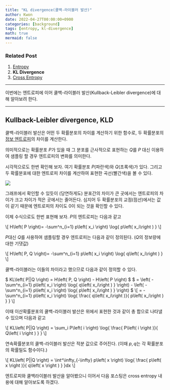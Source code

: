 ```yaml
---
title: "KL divergence(쿨백-라이블러 발산)"
author: Kwon
date: 2022-04-27T00:00:00+0900
categories: [background]
tags: [entropy, kl-divergence]
math: true
mermaid: false
---
```


### Related Post

1. [Entropy](/posts/entropy/)
2. **KL Divergence**
3. [Cross Entropy](/posts/cross-entropy/)

***

이번에는 엔트로피에 이어 쿨백-라이블러 발산(Kullback-Leibler divergence)에 대해 알아보려 한다.

***
## Kullback-Leibler divergence, KLD

쿨백-라이블러 발산은 어떤 두 확률분포의 차이를 계산하기 위한 함수로, 두 확률분포의 [정보 엔트로피](/posts/entropy/)의 차이를 계산한다.

의미적으로는 확률분포 $P$가 있을 때 그 분포를 근사적으로 표현하는 $Q$를 $P$ 대신 이용하여 샘플링 할 경우 엔트로피의 변화를 의미한다.

시각적으로도 한번 확인해 보자. 
여기 확률분포 $P$(파란색)와 $Q$(초록색)가 있다. 그리고 두 확률분포에 대한 엔트로피 차이를 계산하여 표현한 곡선(빨간색)을 볼 수 있다.

![](/posting_imgs/kl-1.jpg)

그래프에서 확인할 수 있듯이 (당연하게도) 분포간의 차이가 큰 곳에서는 엔트로피의 차이가 크고 차이가 적은 곳에서는 줄어든다. 심지어 두 확률분포의 교점(점선)에서는 값이 같기 때문에 엔트로피의 차이도 0이 되는 것을 확인할 수 있다.

이제 수식으로도 한번 표현해 보자.
$P$의 엔트로피는 다음과 같고

\\[ H\left( P \right)= -\sum^n_{i=1} p\left( x_i \right) \log{ p\left( x_i\right ) } \\]

$P$대신 $Q$를 사용하여 샘플링할 경우 엔트로피는 다음과 같이 정의된다. ($Q$의 정보량에 대한 기댓값)

\\[ H\left( P, Q \right)= -\sum^n_{i=1} p\left( x_i \right) \log{ q\left( x_i\right ) } \\]

쿨백-라이블러는 이들의 차이라고 했으므로 다음과 같이 정의할 수 있다.

$ KL\left( P\|\|Q \right) = H\left( P, Q \right) - H\left( P \right) $
$ = \left( -\sum^n_{i=1} p\left( x_i \right) \log{ q\left( x_i\right ) } \right) - \left( -\sum^n_{i=1} p\left( x_i \right) \log{ p\left( x_i\right ) } \right) $
\\[ = -\sum^n_{i=1} p\left( x_i \right) \log{ \frac{ q\left( x_i\right )}{ p\left( x_i\right ) } } \\]

이때 이산확률분포의 쿨백-라이블러 발산은 위에서 표현한 것과 같이 총 합으로 나타낼 수 있으며 다음과 같고

\\[ KL\left( P\|\|Q \right) = \sum_i P\left( i \right) \log{ \frac{ P\left( i \right )}{ Q\left( i \right ) } } \\]

연속확률분포의 쿨백-라이블러 발산은 적분 값으로 주어진다. (이때 $p, q$는 각 확률분포의 확률밀도 함수이다.)

\\[ KL\left( P\|\|Q \right) = \int^\infty_{-\infty} p\left( x \right) \log{ \frac{ p\left( x \right )}{ q\left( x \right ) } }dx \\]

엔트로피와 쿨백라이블러 발산을 알아봤으니 이어서 다음 포스팅은 cross entropy 내용에 대해 알아보도록 하겠다.